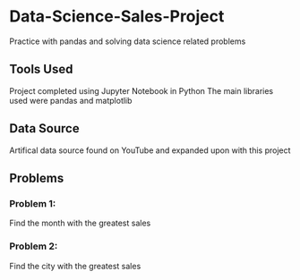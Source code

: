 # Data-Science-Sales-Project
Practice with pandas and solving data science related problems

## Tools Used
Project completed using Jupyter Notebook in Python
The main libraries used were pandas and matplotlib

## Data Source
Artifical data source found on YouTube and expanded upon with this project

## Problems
### Problem 1:
Find the month with the greatest sales

### Problem 2:
Find the city with the greatest sales

